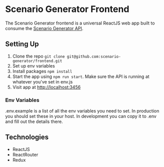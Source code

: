 # Scenario Generator Frontend

The Scenario Generator frontend is a universal ReactJS web app built to consume the [Scenario Generator API](https://github.com/scenario-generator/api).

## Setting Up

1. Clone the repo `git clone git@github.com:scenario-generator/frontend.git`
2. Set up env variables
3. Install packages `npm install`
4. Start the app using `npm run start`. Make sure the API is running at whatever you've set in env.js
5. Visit app at [http://localhost:3456](http://localhost:3456)

### Env Variables

.env.example is a list of all the env variables you need to set.
In production you should set these in your host.
In development you can copy it to .env and fill out the details there.

## Technologies

- ReactJS
- ReactRouter
- Redux
